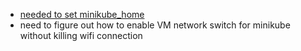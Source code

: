 * [needed to set minikube_home](https://github.com/kubernetes/minikube/issues/1967)
* need to figure out how to enable VM network switch for minikube without killing wifi connection
